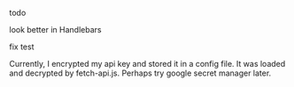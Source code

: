 todo

look better in Handlebars

fix test

Currently, I encrypted my api key and stored it in a config file. It was loaded and decrypted by fetch-api.js. Perhaps try google secret manager later.
